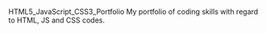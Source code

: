 HTML5_JavaScript_CSS3_Portfolio
My portfolio of coding skills with regard to HTML, JS and CSS codes.
